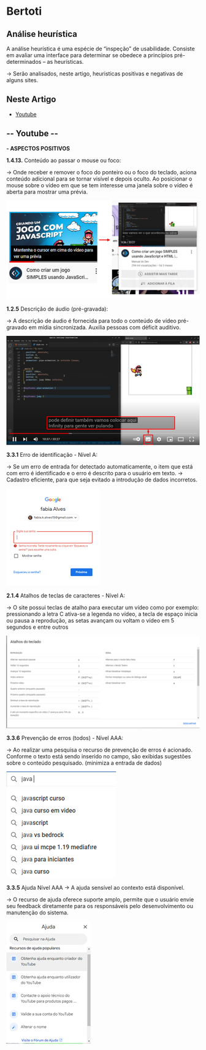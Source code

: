 # Bertoti

## Análise heurística
A análise heurística é uma espécie de “inspeção” de usabilidade. Consiste em avaliar uma interface para determinar se obedece a princípios pré-determinados – as heurísticas. 

-> Serão analisados, neste artigo, heuristicas positivas e negativas de alguns sites.


## Neste Artigo
- [Youtube](#Youtube)

## -- Youtube --
**- ASPECTOS POSITIVOS**

**1.4.13.** Conteúdo ao passar o mouse ou foco:

-> Onde receber e remover o foco do ponteiro ou o foco do teclado, aciona conteúdo adicional para
se tornar visível e depois oculto. Ao posicionar o mouse sobre o vídeo em que se tem interesse uma
janela sobre o vídeo é aberta para mostrar uma prévia.


![](https://github.com/fabiaalv3s/Bertoti/blob/main/IHC/imagens/Screenshot_1.png)



**1.2.5** Descrição de áudio (pré-gravada):

-> A descrição de áudio é fornecida para todo o conteúdo de vídeo pré-gravado em mídia sincronizada. 
Auxilia pessoas com déficit auditivo.

![](https://github.com/fabiaalv3s/Bertoti/blob/main/IHC/imagens/Imagem4.png)



**3.3.1** Erro de identificação - Nível A: 

-> Se um erro de entrada for detectado automaticamente, o item que está com erro é identificado e o erro é descrito para o usuário em texto.
-> Cadastro eficiente, para que seja evitado a introdução de dados incorretos.

![](https://github.com/fabiaalv3s/Bertoti/blob/main/IHC/imagens/Imagem5.png)



**2.1.4** Atalhos de teclas de caracteres - Nível A:

-> O site possui teclas de atalho para executar um vídeo como por exemplo: pressionando a letra C ativa-se a legenda no vídeo, a tecla de espaço inicia ou pausa a reprodução, as setas avançam ou voltam o vídeo em 5 segundos e entre outros

![](https://github.com/fabiaalv3s/Bertoti/blob/main/IHC/imagens/Screenshot_2.png)



**3.3.6** Prevenção de erros (todos) - Nível AAA:

-> Ao realizar uma pesquisa o recurso de prevenção de erros é acionado. Conforme o texto está sendo inserido no campo, são exibidas sugestões sobre o conteúdo pesquisado. (minimiza a entrada de dados)

![](https://github.com/fabiaalv3s/Bertoti/blob/main/IHC/imagens/Imagem7.png)



**3.3.5** Ajuda Nível AAA
-> A ajuda sensível ao contexto está disponível.

-> O recurso de ajuda oferece suporte amplo, permite que o usuário envie seu feedback diretamente para os responsáveis pelo desenvolvimento ou manutenção do sistema.

![](https://github.com/fabiaalv3s/Bertoti/blob/main/IHC/imagens/Imagem8.png)






